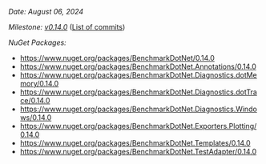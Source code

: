_Date: August 06, 2024_

_Milestone: [v0.14.0](https://github.com/dotnet/BenchmarkDotNet/issues?q=milestone%3Av0.14.0)_
([List of commits](https://github.com/dotnet/BenchmarkDotNet/compare/v0.13.12...v0.14.0))

_NuGet Packages:_
* https://www.nuget.org/packages/BenchmarkDotNet/0.14.0
* https://www.nuget.org/packages/BenchmarkDotNet.Annotations/0.14.0
* https://www.nuget.org/packages/BenchmarkDotNet.Diagnostics.dotMemory/0.14.0
* https://www.nuget.org/packages/BenchmarkDotNet.Diagnostics.dotTrace/0.14.0
* https://www.nuget.org/packages/BenchmarkDotNet.Diagnostics.Windows/0.14.0
* https://www.nuget.org/packages/BenchmarkDotNet.Exporters.Plotting/0.14.0
* https://www.nuget.org/packages/BenchmarkDotNet.Templates/0.14.0
* https://www.nuget.org/packages/BenchmarkDotNet.TestAdapter/0.14.0
